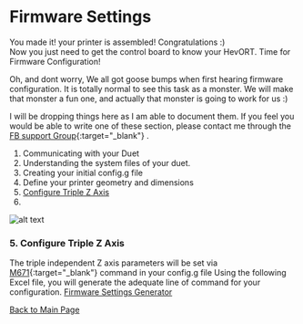 # Firmware Settings

You made it!  your printer is assembled!  Congratulations :)  
Now you just need to get the control board to know your HevORT. Time for Firmware Configuration!

Oh, and dont worry, We all got goose bumps when first hearing firmware configuration.  It is totally normal to see this task as a monster.  We will make that monster a fun one, and actually that monster is going to work for us :)

I will be dropping things here as I am able to document them. If you feel you would be able to write one of these section, please contact me through the [FB support Group](https://www.facebook.com/groups/hevort/){:target="_blank"} .


1. Communicating with your Duet
2. Understanding the system files of your duet.
3. Creating your initial config.g file
4. Define your printer geometry and dimensions
5. [Configure Triple Z Axis](https://miragec79.github.io/HevORT/firmwaresettings.html#5-configure-triple-z-axis)
6. 

![alt text](https://github.com/MirageC79/HevORT/blob/master/images/Coverflat.png?raw=true)

### 5. Configure Triple Z Axis

The triple independent Z axis parameters will be set via [M671](https://duet3d.dozuki.com/Wiki/Gcode#Section_M671_Define_positions_of_Z_leadscrews_or_bed_levelling_screws){:target="_blank"} command in your config.g file
Using the following Excel file, you will generate the adequate line of command for your configuration.
[Firmware Settings Generator](FirmWareSettings.xlsx)

[Back to Main Page](/README.md)
